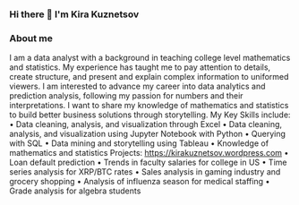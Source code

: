 ### Hi there 👋 I'm Kira Kuznetsov

<!--
**kkuznetsov1024/kkuznetsov1024** is a ✨ _special_ ✨ repository because its `README.md` (this file) appears on your GitHub profile.

Here are some ideas to get you started:

- 🔭 I’m currently working on ...
- 🌱 I’m currently learning ...
- 👯 I’m looking to collaborate on ...
- 🤔 I’m looking for help with ...
- 💬 Ask me about ...
- 📫 How to reach me: ...
- 😄 Pronouns: ...
- ⚡ Fun fact: ...
-->

### About me
I am a data analyst with a background in teaching college level mathematics and statistics. My experience has taught me to pay attention to details, create structure, and present and explain complex information to uniformed viewers. I am interested to advance my career into data analytics and prediction analysis, following my passion for numbers and their interpretations. I want to share my knowledge of mathematics and statistics to build better business solutions through storytelling.
My Key Skills include:
•	Data cleaning, analysis, and visualization through Excel
•	Data cleaning, analysis, and visualization using Jupyter Notebook with Python
•	Querying with SQL
•	Data mining and storytelling using Tableau 
•	Knowledge of mathematics and statistics
Projects:
https://kirakuznetsov.wordpress.com
•	Loan default prediction
•	Trends in faculty salaries for college in US
•	Time series analysis for XRP/BTC rates
•	Sales analysis in gaming industry and grocery shopping
•	Analysis of influenza season for medical staffing
•	Grade analysis for algebra students 
